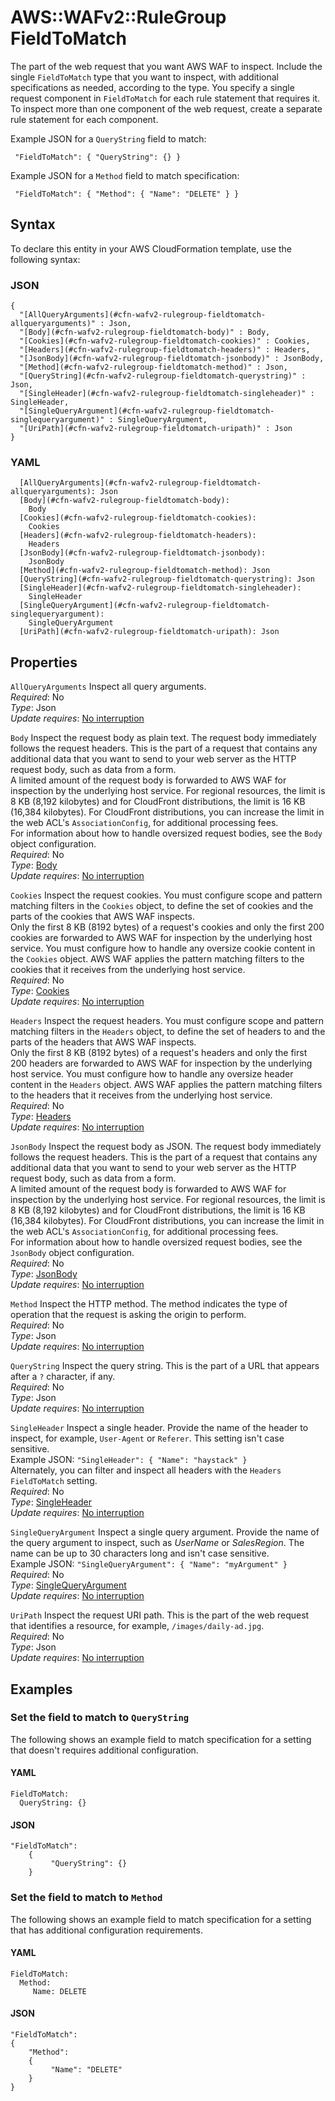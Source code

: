 # AWS::WAFv2::RuleGroup FieldToMatch<a name="aws-properties-wafv2-rulegroup-fieldtomatch"></a>

The part of the web request that you want AWS WAF to inspect\. Include the single `FieldToMatch` type that you want to inspect, with additional specifications as needed, according to the type\. You specify a single request component in `FieldToMatch` for each rule statement that requires it\. To inspect more than one component of the web request, create a separate rule statement for each component\.

Example JSON for a `QueryString` field to match: 

 ` "FieldToMatch": { "QueryString": {} }` 

Example JSON for a `Method` field to match specification:

 ` "FieldToMatch": { "Method": { "Name": "DELETE" } }` 

## Syntax<a name="aws-properties-wafv2-rulegroup-fieldtomatch-syntax"></a>

To declare this entity in your AWS CloudFormation template, use the following syntax:

### JSON<a name="aws-properties-wafv2-rulegroup-fieldtomatch-syntax.json"></a>

```
{
  "[AllQueryArguments](#cfn-wafv2-rulegroup-fieldtomatch-allqueryarguments)" : Json,
  "[Body](#cfn-wafv2-rulegroup-fieldtomatch-body)" : Body,
  "[Cookies](#cfn-wafv2-rulegroup-fieldtomatch-cookies)" : Cookies,
  "[Headers](#cfn-wafv2-rulegroup-fieldtomatch-headers)" : Headers,
  "[JsonBody](#cfn-wafv2-rulegroup-fieldtomatch-jsonbody)" : JsonBody,
  "[Method](#cfn-wafv2-rulegroup-fieldtomatch-method)" : Json,
  "[QueryString](#cfn-wafv2-rulegroup-fieldtomatch-querystring)" : Json,
  "[SingleHeader](#cfn-wafv2-rulegroup-fieldtomatch-singleheader)" : SingleHeader,
  "[SingleQueryArgument](#cfn-wafv2-rulegroup-fieldtomatch-singlequeryargument)" : SingleQueryArgument,
  "[UriPath](#cfn-wafv2-rulegroup-fieldtomatch-uripath)" : Json
}
```

### YAML<a name="aws-properties-wafv2-rulegroup-fieldtomatch-syntax.yaml"></a>

```
  [AllQueryArguments](#cfn-wafv2-rulegroup-fieldtomatch-allqueryarguments): Json
  [Body](#cfn-wafv2-rulegroup-fieldtomatch-body): 
    Body
  [Cookies](#cfn-wafv2-rulegroup-fieldtomatch-cookies): 
    Cookies
  [Headers](#cfn-wafv2-rulegroup-fieldtomatch-headers): 
    Headers
  [JsonBody](#cfn-wafv2-rulegroup-fieldtomatch-jsonbody): 
    JsonBody
  [Method](#cfn-wafv2-rulegroup-fieldtomatch-method): Json
  [QueryString](#cfn-wafv2-rulegroup-fieldtomatch-querystring): Json
  [SingleHeader](#cfn-wafv2-rulegroup-fieldtomatch-singleheader): 
    SingleHeader
  [SingleQueryArgument](#cfn-wafv2-rulegroup-fieldtomatch-singlequeryargument): 
    SingleQueryArgument
  [UriPath](#cfn-wafv2-rulegroup-fieldtomatch-uripath): Json
```

## Properties<a name="aws-properties-wafv2-rulegroup-fieldtomatch-properties"></a>

`AllQueryArguments`  <a name="cfn-wafv2-rulegroup-fieldtomatch-allqueryarguments"></a>
Inspect all query arguments\.   
*Required*: No  
*Type*: Json  
*Update requires*: [No interruption](https://docs.aws.amazon.com/AWSCloudFormation/latest/UserGuide/using-cfn-updating-stacks-update-behaviors.html#update-no-interrupt)

`Body`  <a name="cfn-wafv2-rulegroup-fieldtomatch-body"></a>
Inspect the request body as plain text\. The request body immediately follows the request headers\. This is the part of a request that contains any additional data that you want to send to your web server as the HTTP request body, such as data from a form\.   
A limited amount of the request body is forwarded to AWS WAF for inspection by the underlying host service\. For regional resources, the limit is 8 KB \(8,192 kilobytes\) and for CloudFront distributions, the limit is 16 KB \(16,384 kilobytes\)\. For CloudFront distributions, you can increase the limit in the web ACL's `AssociationConfig`, for additional processing fees\.   
For information about how to handle oversized request bodies, see the `Body` object configuration\.   
*Required*: No  
*Type*: [Body](aws-properties-wafv2-rulegroup-body.md)  
*Update requires*: [No interruption](https://docs.aws.amazon.com/AWSCloudFormation/latest/UserGuide/using-cfn-updating-stacks-update-behaviors.html#update-no-interrupt)

`Cookies`  <a name="cfn-wafv2-rulegroup-fieldtomatch-cookies"></a>
Inspect the request cookies\. You must configure scope and pattern matching filters in the `Cookies` object, to define the set of cookies and the parts of the cookies that AWS WAF inspects\.   
Only the first 8 KB \(8192 bytes\) of a request's cookies and only the first 200 cookies are forwarded to AWS WAF for inspection by the underlying host service\. You must configure how to handle any oversize cookie content in the `Cookies` object\. AWS WAF applies the pattern matching filters to the cookies that it receives from the underlying host service\.   
*Required*: No  
*Type*: [Cookies](aws-properties-wafv2-rulegroup-cookies.md)  
*Update requires*: [No interruption](https://docs.aws.amazon.com/AWSCloudFormation/latest/UserGuide/using-cfn-updating-stacks-update-behaviors.html#update-no-interrupt)

`Headers`  <a name="cfn-wafv2-rulegroup-fieldtomatch-headers"></a>
Inspect the request headers\. You must configure scope and pattern matching filters in the `Headers` object, to define the set of headers to and the parts of the headers that AWS WAF inspects\.   
Only the first 8 KB \(8192 bytes\) of a request's headers and only the first 200 headers are forwarded to AWS WAF for inspection by the underlying host service\. You must configure how to handle any oversize header content in the `Headers` object\. AWS WAF applies the pattern matching filters to the headers that it receives from the underlying host service\.   
*Required*: No  
*Type*: [Headers](aws-properties-wafv2-rulegroup-headers.md)  
*Update requires*: [No interruption](https://docs.aws.amazon.com/AWSCloudFormation/latest/UserGuide/using-cfn-updating-stacks-update-behaviors.html#update-no-interrupt)

`JsonBody`  <a name="cfn-wafv2-rulegroup-fieldtomatch-jsonbody"></a>
Inspect the request body as JSON\. The request body immediately follows the request headers\. This is the part of a request that contains any additional data that you want to send to your web server as the HTTP request body, such as data from a form\.   
A limited amount of the request body is forwarded to AWS WAF for inspection by the underlying host service\. For regional resources, the limit is 8 KB \(8,192 kilobytes\) and for CloudFront distributions, the limit is 16 KB \(16,384 kilobytes\)\. For CloudFront distributions, you can increase the limit in the web ACL's `AssociationConfig`, for additional processing fees\.   
For information about how to handle oversized request bodies, see the `JsonBody` object configuration\.   
*Required*: No  
*Type*: [JsonBody](aws-properties-wafv2-rulegroup-jsonbody.md)  
*Update requires*: [No interruption](https://docs.aws.amazon.com/AWSCloudFormation/latest/UserGuide/using-cfn-updating-stacks-update-behaviors.html#update-no-interrupt)

`Method`  <a name="cfn-wafv2-rulegroup-fieldtomatch-method"></a>
Inspect the HTTP method\. The method indicates the type of operation that the request is asking the origin to perform\.   
*Required*: No  
*Type*: Json  
*Update requires*: [No interruption](https://docs.aws.amazon.com/AWSCloudFormation/latest/UserGuide/using-cfn-updating-stacks-update-behaviors.html#update-no-interrupt)

`QueryString`  <a name="cfn-wafv2-rulegroup-fieldtomatch-querystring"></a>
Inspect the query string\. This is the part of a URL that appears after a `?` character, if any\.  
*Required*: No  
*Type*: Json  
*Update requires*: [No interruption](https://docs.aws.amazon.com/AWSCloudFormation/latest/UserGuide/using-cfn-updating-stacks-update-behaviors.html#update-no-interrupt)

`SingleHeader`  <a name="cfn-wafv2-rulegroup-fieldtomatch-singleheader"></a>
Inspect a single header\. Provide the name of the header to inspect, for example, `User-Agent` or `Referer`\. This setting isn't case sensitive\.  
Example JSON: `"SingleHeader": { "Name": "haystack" }`   
Alternately, you can filter and inspect all headers with the `Headers` `FieldToMatch` setting\.   
*Required*: No  
*Type*: [SingleHeader](aws-properties-wafv2-rulegroup-singleheader.md)  
*Update requires*: [No interruption](https://docs.aws.amazon.com/AWSCloudFormation/latest/UserGuide/using-cfn-updating-stacks-update-behaviors.html#update-no-interrupt)

`SingleQueryArgument`  <a name="cfn-wafv2-rulegroup-fieldtomatch-singlequeryargument"></a>
Inspect a single query argument\. Provide the name of the query argument to inspect, such as *UserName* or *SalesRegion*\. The name can be up to 30 characters long and isn't case sensitive\.   
Example JSON: `"SingleQueryArgument": { "Name": "myArgument" }`   
*Required*: No  
*Type*: [SingleQueryArgument](aws-properties-wafv2-rulegroup-singlequeryargument.md)  
*Update requires*: [No interruption](https://docs.aws.amazon.com/AWSCloudFormation/latest/UserGuide/using-cfn-updating-stacks-update-behaviors.html#update-no-interrupt)

`UriPath`  <a name="cfn-wafv2-rulegroup-fieldtomatch-uripath"></a>
Inspect the request URI path\. This is the part of the web request that identifies a resource, for example, `/images/daily-ad.jpg`\.  
*Required*: No  
*Type*: Json  
*Update requires*: [No interruption](https://docs.aws.amazon.com/AWSCloudFormation/latest/UserGuide/using-cfn-updating-stacks-update-behaviors.html#update-no-interrupt)

## Examples<a name="aws-properties-wafv2-rulegroup-fieldtomatch--examples"></a>



### Set the field to match to `QueryString`<a name="aws-properties-wafv2-rulegroup-fieldtomatch--examples--Set_the_field_to_match_to_QueryString_"></a>

The following shows an example field to match specification for a setting that doesn't requires additional configuration\. 

#### YAML<a name="aws-properties-wafv2-rulegroup-fieldtomatch--examples--Set_the_field_to_match_to_QueryString_--yaml"></a>

```
FieldToMatch:
  QueryString: {}
```

#### JSON<a name="aws-properties-wafv2-rulegroup-fieldtomatch--examples--Set_the_field_to_match_to_QueryString_--json"></a>

```
"FieldToMatch": 
    { 
         "QueryString": {} 
    }
```

### Set the field to match to `Method`<a name="aws-properties-wafv2-rulegroup-fieldtomatch--examples--Set_the_field_to_match_to_Method_"></a>

The following shows an example field to match specification for a setting that has additional configuration requirements\. 

#### YAML<a name="aws-properties-wafv2-rulegroup-fieldtomatch--examples--Set_the_field_to_match_to_Method_--yaml"></a>

```
FieldToMatch:
  Method:
     Name: DELETE
```

#### JSON<a name="aws-properties-wafv2-rulegroup-fieldtomatch--examples--Set_the_field_to_match_to_Method_--json"></a>

```
"FieldToMatch": 
{ 
    "Method": 
    { 
         "Name": "DELETE" 
    } 
}
```
